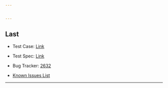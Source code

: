 ```yaml
---


---
```


<h2 id="last">Last</h2>
<ul>
<li>
<p>Test Case: <a href="https://docs.google.com/spreadsheets/d/11RH0zzgNYpKH5qMdpH4uL_OEK67XEp53xmnEep5TyhA/edit?usp=sharing">Link</a></p>
</li>
<li>
<p>Test Spec: <a href="https://docs.google.com/document/d/1Fj41D9rVosGzxxAWKs_fg4J9_gaCkd0QPLmAkq6NeEw/edit?usp=sharing">Link</a></p>
</li>
<li>
<p>Bug Tracker: <a href="https://tracker.gatserver.com/projects/2632">2632</a></p>
</li>
<li>
<p><a href="https://docs.google.com/spreadsheets/d/1yxUKjE4X1fWM7A9G1jeVLqvWGJLtrRtzTUWPE9DQhGA/edit#gid=340610022">Known Issues List</a></p>
</li>
</ul>
<hr>

